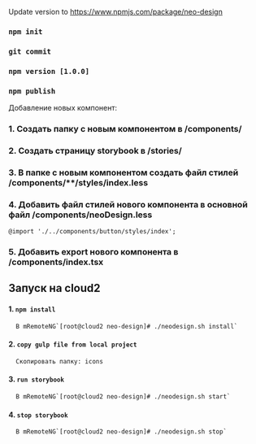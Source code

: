 Update version to https://www.npmjs.com/package/neo-design
### `npm init`
### `git commit`
### `npm version [1.0.0]`
### `npm publish`

Добавление новых компонент:
### 1. Создать папку с новым компонентом в /components/
### 2. Создать страницу storybook в /stories/ 
### 3. В папке с новым компонентом создать файл стилей /components/**/styles/index.less
### 4. Добавить файл стилей нового компонента в основной файл /components/neoDesign.less

`@import './../components/button/styles/index';`

### 5. Добавить export нового компонента в /components/index.tsx



## Запуск на cloud2

#### 1. `npm install`
      В mRemoteNG`[root@cloud2 neo-design]# ./neodesign.sh install`
#### 2. `copy gulp file from local project`
      Скопировать папку: icons
#### 3. `run storybook`
      В mRemoteNG`[root@cloud2 neo-design]# ./neodesign.sh start`
#### 4. `stop storybook` 
      В mRemoteNG`[root@cloud2 neo-design]# ./neodesign.sh stop`


